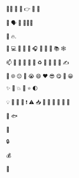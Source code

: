👋🏼  👋  🙏  👉  👣  💪 

👥  🗣 🙈  👨🏻‍💻

👀  🔥.
 
🤖  💻  💞️  🚀  🎉  🎧 🎣  🔎  🎲  📚  🕸  

📫  🥇  📖  📆  🎨  🚩  ♻️  💨  🏫  🔭 🌱  ✍           

👨  🌐  😐  🤔  😭  😄  ❤️  😎  😋  🧐   😀

✨  🌟  💥  💫  ⭐️  🌓  

💡  💬  📝  📢 ❗  ⚠️  📥  🍴   🐛  🔔  🔕  🍻  🥳  

🐠  🐟  

💯

🔒

💰

🎊
